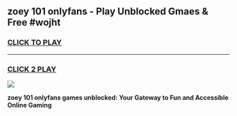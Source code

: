 
## zoey 101 onlyfans - Play Unblocked Gmaes & Free #wojht
<h3>
<a href="https://premium.freeplayer.one?title=zoey_101_onlyfans&ref=03M">CLICK TO PLAY</a></h3>
<hr>

<h3>
<a href="https://premium.freeplayer.one?title=zoey_101_onlyfans&ref=03M">CLICK 2 PLAY</a>
  
</h3>

<a href="https://premium.freeplayer.one?title=zoey_101_onlyfans&ref=03M"><img src="https://clearcache.store/games.png"></a>


**zoey 101 onlyfans games unblocked: Your Gateway to Fun and Accessible Online Gaming**

